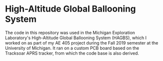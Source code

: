 # High-Altitude Global Ballooning System

The code in this repository was used in the Michigan Exploration Laboratory's High-Altitude Global Ballooning System (HAGBS), which I worked on as part of my AE 405 project during the Fall 2019 semester at the University of Michigan. It ran on a custom PCB board based on the Tracksoar APRS tracker, from which the code base is also derived.
